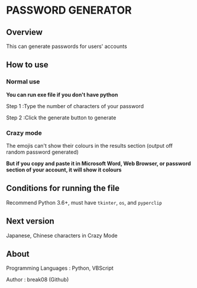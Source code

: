 # PASSWORD GENERATOR

## Overview

This can generate passwords for users' accounts

## How to use

### Normal use

**You can run exe file if you don't have python**

Step 1 :Type the number of characters of your password

Step 2 :Click the generate button to generate

### Crazy mode

The emojis can't show their colours in the results section (output off random password generated)

**But if you copy and paste it in Microsoft Word, Web Browser, or password section of your account, it will show it colours**

## Conditions for running the file

Recommend Python 3.6+, must have `tkinter`, `os`, and `pyperclip`

## Next version

Japanese, Chinese characters in Crazy Mode

## About

Programming Languages : Python, VBScript

Author : break08 (Github)
